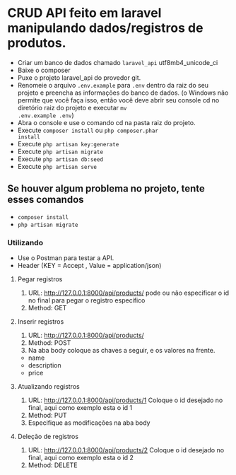 # CRUD API feito em laravel manipulando dados/registros de produtos.
- Criar um banco de dados chamado <code>laravel_api</code> utf8mb4_unicode_ci
- Baixe o composer
- Puxe o projeto laravel_api do provedor git.
- Renomeie o arquivo <code>.env.example</code> para <code>.env</code> dentro da raiz do seu projeto e preencha as informações do banco de dados. (o Windows não permite que você faça isso, então você deve abrir seu console cd no diretório raiz do projeto e executar <code>mv .env.example .env</code>)
- Abra o console e use o comando cd na pasta raiz do projeto.
- Execute <code>composer install</code> ou <code>php composer.phar install</code>
- Execute <code>php artisan key:generate</code>
- Execute <code>php artisan migrate</code>
- Execute <code>php artisan db:seed</code>
- Execute <code>php artisan serve</code> 

<h2>Se houver algum problema no projeto, tente esses comandos</h2>

- <code>composer install</code>
- <code>php artisan migrate</code>

<h3>Utilizando</h3>

- Use o Postman para testar a API.
- Header (KEY = Accept , Value = application/json)

1. Pegar registros
    1. URL: http://127.0.0.1:8000/api/products/   pode ou não especificar o id no final para pegar o registro especifico
    2. Method: GET

2. Inserir registros
    1. URL: http://127.0.0.1:8000/api/products/
    2. Method: POST
    3. Na aba body coloque as chaves a seguir, e os valores na frente. 
    - name
    - description
    - price

3. Atualizando registros
    1. URL: http://127.0.0.1:8000/api/products/1  Coloque o id desejado no final, aqui como exemplo esta o id 1
    2. Method: PUT
    3. Especifique as modificações na aba body

4. Deleção de registros
    1. URL: http://127.0.0.1:8000/api/products/2  Coloque o id desejado no final, aqui como exemplo esta o id 2
    2. Method: DELETE
    
